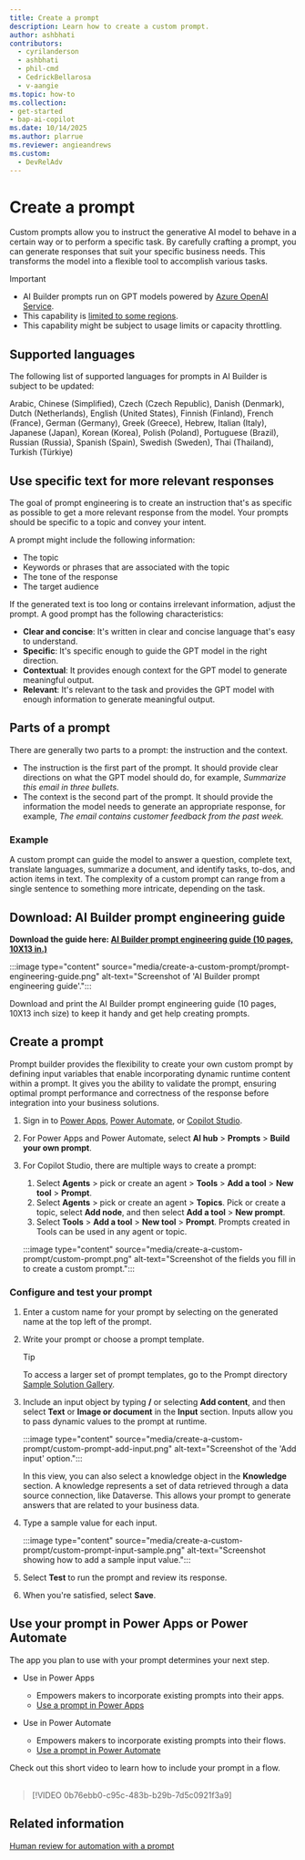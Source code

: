 ```yaml
---
title: Create a prompt
description: Learn how to create a custom prompt.
author: ashbhati
contributors:
  - cyrilanderson
  - ashbhati
  - phil-cmd
  - CedrickBellarosa
  - v-aangie
ms.topic: how-to
ms.collection: 
- get-started
- bap-ai-copilot
ms.date: 10/14/2025
ms.author: plarrue
ms.reviewer: angieandrews
ms.custom:
  - DevRelAdv
---
```


# Create a prompt

Custom prompts allow you to instruct the generative AI model to behave in a certain way or to perform a specific task. By carefully crafting a prompt, you can generate responses that suit your specific business needs. This transforms the model into a flexible tool to accomplish various tasks.

> [!IMPORTANT]
> - AI Builder prompts run on GPT models powered by [Azure OpenAI Service](/azure/ai-services/openai/whats-new).
> - This capability is [limited to some regions](availability-region.md#prompts).
> - This capability might be subject to usage limits or capacity throttling.

## Supported languages

The following list of supported languages for prompts in AI Builder is subject to be updated:

Arabic, Chinese (Simplified), Czech (Czech Republic), Danish (Denmark), Dutch (Netherlands), English (United States), Finnish (Finland), French (France), German (Germany), Greek (Greece), Hebrew, Italian (Italy), Japanese (Japan), Korean (Korea), Polish (Poland), Portuguese (Brazil), Russian (Russia), Spanish (Spain), Swedish (Sweden), Thai (Thailand), Turkish (Türkiye)

## Use specific text for more relevant responses

The goal of prompt engineering is to create an instruction that's as specific as possible to get a more relevant response from the model. Your prompts should be specific to a topic and convey your intent.

A prompt might include the following information:

- The topic
- Keywords or phrases that are associated with the topic
- The tone of the response
- The target audience

If the generated text is too long or contains irrelevant information, adjust the prompt. A good prompt has the following characteristics:

- **Clear and concise**: It's written in clear and concise language that's easy to understand.
- **Specific**: It's specific enough to guide the GPT model in the right direction.
- **Contextual**: It provides enough context for the GPT model to generate meaningful output.
- **Relevant**: It's relevant to the task and provides the GPT model with enough information to generate meaningful output.

## Parts of a prompt

There are generally two parts to a prompt: the instruction and the context.

- The instruction is the first part of the prompt. It should provide clear directions on what the GPT model should do, for example, *Summarize this email in three bullets.*
- The context is the second part of the prompt. It should provide the information the model needs to generate an appropriate response, for example, *The email contains customer feedback from the past week.*

### Example

A custom prompt can guide the model to answer a question, complete text, translate languages, summarize a document, and identify tasks, to-dos, and action items in text. The complexity of a custom prompt can range from a single sentence to something more intricate, depending on the task.

## Download: AI Builder prompt engineering guide

**Download the guide here: [AI Builder prompt engineering guide (10 pages, 10X13 in.)](https://go.microsoft.com/fwlink/?linkid=2255775)** 

:::image type="content" source="media/create-a-custom-prompt/prompt-engineering-guide.png" alt-text="Screenshot of 'AI Builder prompt engineering guide'.":::

Download and print the AI Builder prompt engineering guide (10 pages, 10X13 inch size) to keep it handy and get help creating prompts.

## Create a prompt

Prompt builder provides the flexibility to create your own custom prompt by defining input variables that enable incorporating dynamic runtime content within a prompt. It gives you the ability to validate the prompt, ensuring optimal prompt performance and correctness of the response before integration into your business solutions.

1. Sign in to [Power Apps](https://make.powerapps.com), [Power Automate](https://make.powerautomate.com), or [Copilot Studio](https://copilotstudio.microsoft.com).
1. For Power Apps and Power Automate, select **AI hub** > **Prompts** > **Build your own prompt**.
1. For Copilot Studio, there are multiple ways to create a prompt:
    1. Select **Agents** > pick or create an agent > **Tools** > **Add a tool** > **New tool** > **Prompt**.
    1. Select **Agents** > pick or create an agent > **Topics**. Pick or create a topic, select **Add node**, and then select **Add a tool** > **New prompt**.
    1. Select **Tools** > **Add a tool** > **New tool** > **Prompt**. Prompts created in Tools can be used in any agent or topic.

    :::image type="content" source="media/create-a-custom-prompt/custom-prompt.png" alt-text="Screenshot of the fields you fill in to create a custom prompt.":::

### Configure and test your prompt

1. Enter a custom name for your prompt by selecting on the generated name at the top left of the prompt.
1. Write your prompt or choose a prompt template.

    > [!TIP]
    > To access a larger set of prompt templates, go to the Prompt directory [Sample Solution Gallery](https://aka.ms/power-prompts).

1. Include an input object by typing **/** or selecting **Add content**, and then select **Text** or **Image or document** in the **Input** section. Inputs allow you to pass dynamic values to the prompt at runtime.

   :::image type="content" source="media/create-a-custom-prompt/custom-prompt-add-input.png" alt-text="Screenshot of the 'Add input' option.":::

   In this view, you can also select a knowledge object in the **Knowledge** section. A knowledge represents a set of data retrieved through a data source connection, like Dataverse. This allows your prompt to generate answers that are related to your business data.
  
1. Type a sample value for each input.

   :::image type="content" source="media/create-a-custom-prompt/custom-prompt-input-sample.png" alt-text="Screenshot showing how to add a sample input value.":::
  
1. Select **Test** to run the prompt and review its response.
1. When you're satisfied, select **Save**.

## Use your prompt in Power Apps or Power Automate

The app you plan to use with your prompt determines your next step.

- Use in Power Apps
  - Empowers makers to incorporate existing prompts into their apps.
  - [Use a prompt in Power Apps](use-a-custom-prompt-in-app.md)

- Use in Power Automate
  - Empowers makers to incorporate existing prompts into their flows.
  - [Use a prompt in Power Automate](use-a-custom-prompt-in-flow.md)

Check out this short video to learn how to include your prompt in a flow.</br>
</br>
  
> [!VIDEO 0b76ebb0-c95c-483b-b29b-7d5c0921f3a9]

## Related information

[Human review for automation with a prompt](azure-openai-human-review.md)
